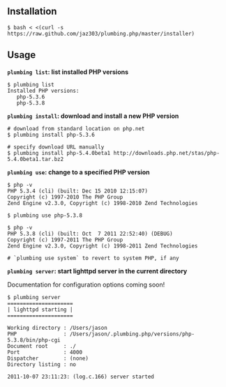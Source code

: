 
Installation
------------

    $ bash < <(curl -s https://raw.github.com/jaz303/plumbing.php/master/installer)
    
Usage
-----

__`plumbing list`: list installed PHP versions__

    $ plumbing list
    Installed PHP versions:
       php-5.3.6
       php-5.3.8
       
__`plumbing install`: download and install a new PHP version__

    # download from standard location on php.net
    $ plumbing install php-5.3.6
    
    # specify download URL manually
    $ plumbing install php-5.4.0beta1 http://downloads.php.net/stas/php-5.4.0beta1.tar.bz2
    

__`plumbing use`: change to a specified PHP version__
    
    $ php -v
    PHP 5.3.4 (cli) (built: Dec 15 2010 12:15:07) 
    Copyright (c) 1997-2010 The PHP Group
    Zend Engine v2.3.0, Copyright (c) 1998-2010 Zend Technologies
    
    $ plumbing use php-5.3.8
    
    $ php -v
    PHP 5.3.8 (cli) (built: Oct  7 2011 22:52:40) (DEBUG)
    Copyright (c) 1997-2011 The PHP Group
    Zend Engine v2.3.0, Copyright (c) 1998-2011 Zend Technologies
    
    # `plumbing use system` to revert to system PHP, if any

__`plumbing server`: start lighttpd server in the current directory__

Documentation for configuration options coming soon!

    $ plumbing server
    =====================
    | lighttpd starting |
    =====================

    Working directory : /Users/jason
    PHP               : /Users/jason/.plumbing.php/versions/php-5.3.8/bin/php-cgi
    Document root     : ./
    Port              : 4000
    Dispatcher        : (none)
    Directory listing : no

    2011-10-07 23:11:23: (log.c.166) server started


